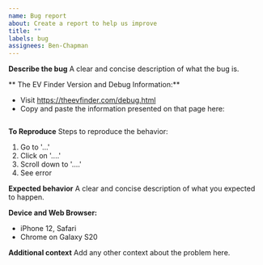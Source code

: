 ```yaml
---
name: Bug report
about: Create a report to help us improve
title: ""
labels: bug
assignees: Ben-Chapman
---
```


**Describe the bug**
A clear and concise description of what the bug is.

** The EV Finder Version and Debug Information:**

- Visit https://theevfinder.com/debug.html
- Copy and paste the information presented on that page here:

```

```

**To Reproduce**
Steps to reproduce the behavior:

1. Go to '...'
2. Click on '....'
3. Scroll down to '....'
4. See error

**Expected behavior**
A clear and concise description of what you expected to happen.

**Device and Web Browser:**

- iPhone 12, Safari
- Chrome on Galaxy S20

**Additional context**
Add any other context about the problem here.
